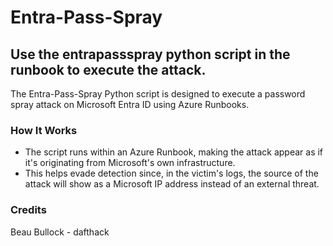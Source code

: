 # Entra-Pass-Spray

## Use the entrapassspray python script in the runbook to execute the attack.

The Entra-Pass-Spray Python script is designed to execute a password spray attack on Microsoft Entra ID using Azure Runbooks.
### How It Works
- The script runs within an Azure Runbook, making the attack appear as if it's originating from Microsoft's own infrastructure.
- This helps evade detection since, in the victim's logs, the source of the attack will show as a Microsoft IP address instead of an external threat.

### Credits

Beau Bullock - dafthack
